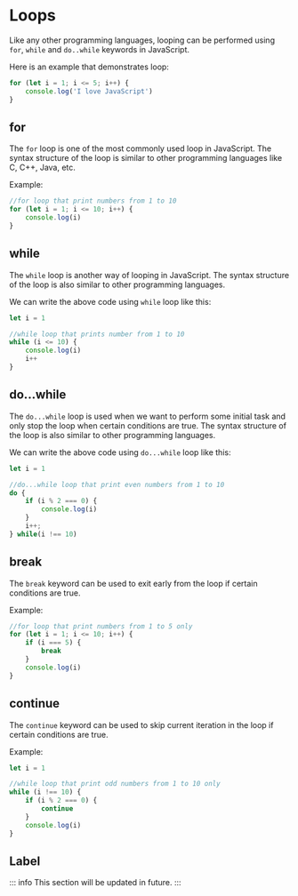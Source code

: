 # Loops

Like any other programming languages, looping can be performed using `for`, `while` and `do..while` keywords in JavaScript.

Here is an example that demonstrates loop:

```js
for (let i = 1; i <= 5; i++) {
    console.log('I love JavaScript')
}
```

## for

The `for` loop is one of the most commonly used loop in JavaScript. The syntax structure of the loop is similar to other programming languages like C, C++, Java, etc.

Example:

```js
//for loop that print numbers from 1 to 10
for (let i = 1; i <= 10; i++) {
    console.log(i)
}
```

## while

The `while` loop is another way of looping in JavaScript. The syntax structure of the loop is also similar to other programming languages.

We can write the above code using `while` loop like this:

```js
let i = 1

//while loop that prints number from 1 to 10
while (i <= 10) {
    console.log(i)
    i++
}
```

## do...while

The `do...while` loop is used when we want to perform some initial task and only stop the loop when certain conditions are true. The syntax structure of the loop is also similar to other programming languages.

We can write the above code using `do...while` loop like this:

```js
let i = 1

//do...while loop that print even numbers from 1 to 10
do {
    if (i % 2 === 0) {
        console.log(i)
    }
    i++;
} while(i !== 10)
```

## break

The `break` keyword can be used to exit early from the loop if certain conditions are true.

Example:

```js
//for loop that print numbers from 1 to 5 only
for (let i = 1; i <= 10; i++) {
    if (i === 5) {
        break
    }
    console.log(i)
}
```

## continue

The `continue` keyword can be used to skip current iteration in the loop if certain conditions are true.

Example:

```js
let i = 1

//while loop that print odd numbers from 1 to 10 only
while (i !== 10) {
    if (i % 2 === 0) {
        continue
    }
    console.log(i)
}
```

## Label

::: info
This section will be updated in future.
:::
